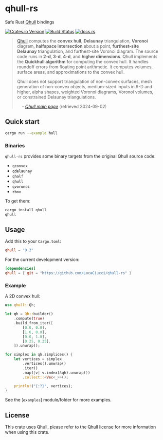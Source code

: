 # qhull-rs
Safe Rust [Qhull](http://www.qhull.org/) bindings

[![Crates.io Version](https://img.shields.io/crates/v/qhull)](https://crates.io/crates/qhull)
[![Build Status](https://img.shields.io/github/actions/workflow/status/LucaCiucci/qhull-rs/rust.yml)](https://github.com/LucaCiucci/qhull-rs/actions)
[![docs.rs](https://img.shields.io/docsrs/qhull)](https://docs.rs/qhull)



> [Qhull](http://www.qhull.org/) computes the **convex hull**, **Delaunay** triangulation, **Voronoi** diagram, **halfspace intersection** about a point, **furthest-site Delaunay** triangulation, and furthest-site Voronoi diagram. The source code runs in **2-d**, **3-d**, **4-d**, and **higher dimensions**. Qhull implements the **Quickhull algorithm** for computing the convex hull. It handles roundoff errors from floating point arithmetic. It computes volumes, surface areas, and approximations to the convex hull.
> 
> Qhull does not support triangulation of non-convex surfaces, mesh generation of non-convex objects, medium-sized inputs in 9-D and higher, alpha shapes, weighted Voronoi diagrams, Voronoi volumes, or constrained Delaunay triangulations.
>
> &nbsp;&nbsp;&nbsp;&nbsp;\- [_Qhull main page_](http://www.qhull.org/) (retrieved<!--accessed?--> 2024-09-02)

## Quick start

```sh
cargo run --example hull
```

### Binaries

`qhull-rs` provides some binary targets from the original Qhull source code:
- `qconvex`
- `qdelaunay`
- `qhalf`
- `qhull`
- `qvoronoi`
- `rbox`

To get them:
```sh
cargo install qhull
qhull
```

## Usage

Add this to your `Cargo.toml`:

```toml
qhull = "0.3"
```

For the current development version:
```toml
[dependencies]
qhull = { git = "https://github.com/LucaCiucci/qhull-rs" }
```

### Example

A 2D convex hull:
```rust
use qhull::Qh;

let qh = Qh::builder()
    .compute(true)
    .build_from_iter([
        [0.0, 0.0],
        [1.0, 0.0],
        [0.0, 1.0],
        [0.25, 0.25],
    ]).unwrap();

for simplex in qh.simplices() {
    let vertices = simplex
        .vertices().unwrap()
        .iter()
        .map(|v| v.index(&qh).unwrap())
        .collect::<Vec<_>>();

    println!("{:?}", vertices);
}
```

See the [`examples`] module/folder for more examples.

## License

This crate uses Qhull, please refer to the [Qhull license](http://www.qhull.org/COPYING.txt) for more information when using this crate.